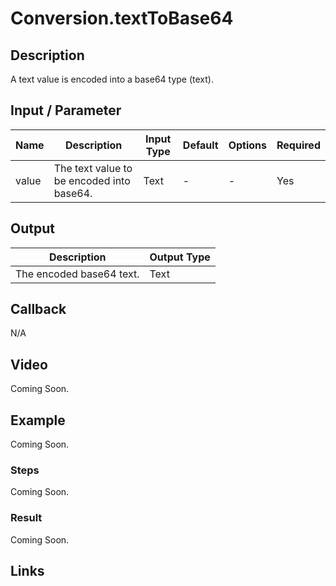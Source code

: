 # Conversion.textToBase64

## Description

A text value is encoded into a base64 type (text).

## Input / Parameter

| Name | Description | Input Type | Default | Options | Required |
| ------ | ------ | ------ | ------ | ------ | ------ |
| value | The text value to be encoded into base64. | Text | - | - | Yes |

## Output

| Description | Output Type |
| ------ | ------ |
| The encoded base64 text. | Text |

## Callback

N/A

## Video

Coming Soon.

## Example

Coming Soon.

### Steps

Coming Soon.

### Result

Coming Soon.

## Links